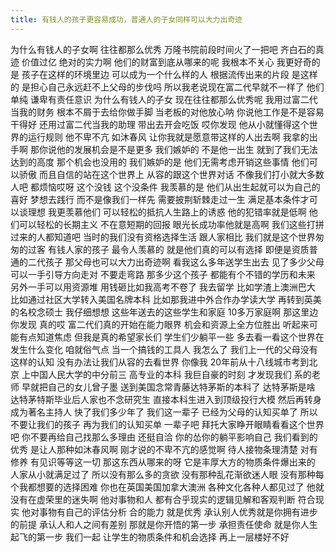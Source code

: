 ```yaml
---
title: 有钱人的孩子更容易成功，普通人的子女同样可以大力出奇迹
---
```

为什么有钱人的子女啊
往往都那么优秀
万隆书院前段时间火了一把吧
齐白石的真迹
价值过亿
绝对的实力啊
他们的财富到底从哪来的呢
我根本不关心
我更好奇的是
孩子在这样的环境里边
可以成为一个什么样的人
根据流传出来的片段
是这样的
是担心自己永远赶不上父母的步伐吗
所以我老说现在富二代早就不一样了
他们单纯
谦卑有责任意识
为什么有钱人的子女
现在往往都那么优秀呢
我用过富二代当我的财务
根本不屑于去给你做手脚
当老板的对他放心呐
你说他工作是不是容易干得好
还用过富二代当我的助理
带出去开会吃饭
哎你发现
他从小就懂得这个世界的运行规则
他不卑不亢
如沐春风
让你我就是愿意带这样的人出去啊
我拿的出手啊
那你说他的发展机会是不是更多
我们嫉妒的
不是他一出生
就到了我们无法达到的高度
那个机会也没用的
我们嫉妒的是
他们无需考虑开销这些事情
他们可以骄傲
而且自信的站在这个世界上
从容的跟这个世界对话
不像我们打小就大多数人吧
都烦恼哎呀
这个没钱
这个没条件
我羡慕的是
他们从出生起就可以为自己的喜好
梦想去践行
而不是像我们一样先
需要披荆斩棘走过一生
满足基本条件才可以谈理想
我更羡慕他们
可以轻松的抵抗人生路上的诱惑
他的犯错率就是低啊
他们可以轻松的长期主义
不在意短期的回报
眼光长成功率他就是高啊
我们这些打拼过来的人都知道吧
当时的我们没有资格选择生活
跟人家相比
我们就是这个世界匆匆的过客
有钱人家的孩子
最令人羡慕的
就是他们真的可以有选择
即便是资质普通的二代孩子
那父母也可以大力出奇迹啊
看我这么多年送学生出去
见了多少父母
可以一手引导方向走对
不要走弯路
那多少这个孩子
都能有个不错的学历和未来
另外一手可以用资源堆
用钱砸比如我高考不卷了
我去留学
比如学渣上澳洲巴大
比如通过社区大学转入美国名牌本科
比如那我进中外合作办学读大学
再转到英美的名校念硕士
我仔细想想
这些年送去的这些学生和家庭
10多万家庭啊
那这里边你发现
真的哎
富二代们真的开始在能力眼界
机会和资源上全方位胜出
听起来可能有点知道焦虑
但我是真的希望家长们
学生们少躺平一些
多去看一看这个世界在发生什么变化
咱就俗气点
当一个搞钱的工具人
我怎么了
我们上一代的父母没有这样的认知
没有办法让我们从容的去看世界
你像我 20年前从十八线城市考到北京
上中国人民大学的中分前三
高专业的本科
我巨自豪的时刻
才发现我们
系的老师
早就把自己的女儿曾子墨
送到美国念常青藤达特茅斯的本科了
达特茅斯是啥
达特茅特斯毕业后人家也不念研究生
直接本科生进入到顶级投行大模
然后再转身成为著名主持人
快了我们多少年了
我们这一辈子
已经为父母的认知买单了
所以不要让我们的孩子
再为我们的认知买单
一辈子吧
拜托大家睁开眼睛看看这个世界吧
你不要再给自己找那么多理由
还挺自洽
你的怂你的躺平影响自己
我们看到的优秀
是让人那种如沐春风啊
刚才说的不卑不亢的感觉啊
待人接物条理清楚
对有修养
有见识等等这一切
那这东西从哪来的呀
它是丰厚大方的物质条件爆出来的
人家从小就满足过了
所以没有那么多的贪欲
没有那种乱花渐欲迷人眼
没有那种每个我都想要的选择困难
你也在英国美国加拿大澳洲
各种文化各种人都见过了
他就没有在虚荣里的迷失啊
他对事物和人
都有合乎现实的逻辑见解和客观判断
符合现实
他对事物有自己的评估分析
合的能力
就是优秀
承认别人优秀就是你拥有进步的前提
承认人和人之间有差别
那就是你开悟的第一步
承担责任使命
就是你人生起飞的第一步
我们一起
让学生的物质条件和机会选择
再上一层楼好不好
